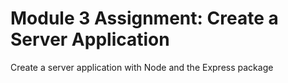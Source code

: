 # Module 3 Assignment: Create a Server Application
Create a server application with Node and the Express package
